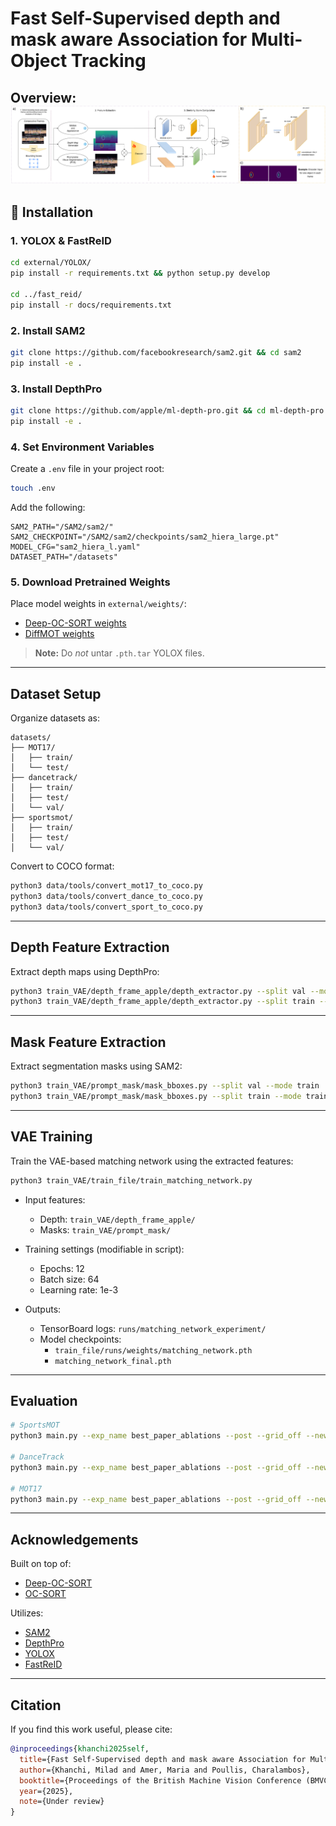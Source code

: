 # Fast Self-Supervised depth and mask aware Association for Multi-Object Tracking

**Overview:**
![Tracking Visualization](BMVC.png)
---
## 🔧 Installation

### 1. YOLOX & FastReID
```bash
cd external/YOLOX/
pip install -r requirements.txt && python setup.py develop

cd ../fast_reid/
pip install -r docs/requirements.txt
```

### 2. Install SAM2
```bash
git clone https://github.com/facebookresearch/sam2.git && cd sam2
pip install -e .
```

### 3. Install DepthPro
```bash
git clone https://github.com/apple/ml-depth-pro.git && cd ml-depth-pro
pip install -e .
```

### 4. Set Environment Variables
Create a `.env` file in your project root:
```bash
touch .env
```

Add the following:
```
SAM2_PATH="/SAM2/sam2/"
SAM2_CHECKPOINT="/SAM2/sam2/checkpoints/sam2_hiera_large.pt"
MODEL_CFG="sam2_hiera_l.yaml"
DATASET_PATH="/datasets"
```

### 5. Download Pretrained Weights
Place model weights in `external/weights/`:

- [Deep-OC-SORT weights](https://drive.google.com/drive/folders/1cCOx_fadIOmeU4XRrHgQ_B5D7tEwJOPx?usp=sharing)  
- [DiffMOT weights](https://github.com/Kroery/DiffMOT/releases/tag/v1.0)

> **Note:** Do *not* untar `.pth.tar` YOLOX files.

---

## Dataset Setup

Organize datasets as:
```
datasets/
├── MOT17/
│   ├── train/ 
│   └── test/
├── dancetrack/
│   ├── train/ 
│   ├── test/ 
│   └── val/
├── sportsmot/
│   ├── train/ 
│   ├── test/ 
│   └── val/
```

Convert to COCO format:
```bash
python3 data/tools/convert_mot17_to_coco.py
python3 data/tools/convert_dance_to_coco.py
python3 data/tools/convert_sport_to_coco.py
```

---

## Depth Feature Extraction

Extract depth maps using DepthPro:

```bash
python3 train_VAE/depth_frame_apple/depth_extractor.py --split val --mode train
python3 train_VAE/depth_frame_apple/depth_extractor.py --split train --mode train
```
---

## Mask Feature Extraction

Extract segmentation masks using SAM2:

```bash
python3 train_VAE/prompt_mask/mask_bboxes.py --split val --mode train
python3 train_VAE/prompt_mask/mask_bboxes.py --split train --mode train
```

---

## VAE Training 

Train the VAE-based matching network using the extracted features:

```bash
python3 train_VAE/train_file/train_matching_network.py
```
- Input features:  
  - Depth: `train_VAE/depth_frame_apple/`  
  - Masks: `train_VAE/prompt_mask/`

- Training settings (modifiable in script):
  - Epochs: 12
  - Batch size: 64
  - Learning rate: 1e-3

- Outputs:
  - TensorBoard logs: `runs/matching_network_experiment/`
  - Model checkpoints:  
    - `train_file/runs/weights/matching_network.pth`  
    - `matching_network_final.pth`

---

## Evaluation

```bash
# SportsMOT
python3 main.py --exp_name best_paper_ablations --post --grid_off --new_kf_off --cmc_off --dataset sport --w_assoc_emb 1.75 --aw_param 1

# DanceTrack
python3 main.py --exp_name best_paper_ablations --post --grid_off --new_kf_off --cmc_off --dataset dance --aspect_ratio_thresh 1000 --w_assoc_emb 1.35 --aw_param 1

# MOT17
python3 main.py --exp_name best_paper_ablations --post --grid_off --new_kf_off --cmc_off --dataset mot17 --w_assoc_emb 1.35 --aw_param 1
```

---

## Acknowledgements

Built on top of:
- [Deep-OC-SORT](https://github.com/GerardMaggiolino/Deep-OC-SORT/tree/main)
- [OC-SORT](https://github.com/noahcao/OC_SORT)

Utilizes:
- [SAM2](https://github.com/facebookresearch/sam2)  
- [DepthPro](https://github.com/apple/ml-depth-pro)  
- [YOLOX](https://github.com/Megvii-BaseDetection/YOLOX)  
- [FastReID](https://github.com/JDAI-CV/fast-reid)  

---

## Citation

If you find this work useful, please cite:

```bibtex
@inproceedings{khanchi2025self,
  title={Fast Self-Supervised depth and mask aware Association for Multi-Object Tracking},
  author={Khanchi, Milad and Amer, Maria and Poullis, Charalambos},
  booktitle={Proceedings of the British Machine Vision Conference (BMVC)},
  year={2025},
  note={Under review}
}
